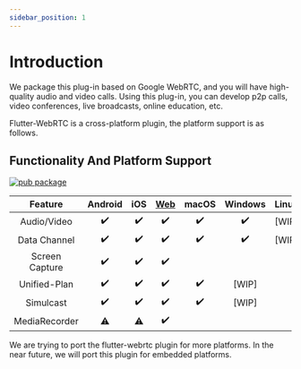 ```yaml
---
sidebar_position: 1
---
```


# Introduction

We package this plug-in based on Google WebRTC, and you will have high-quality audio and video calls. Using this plug-in, you can develop p2p calls, video conferences, live broadcasts, online education, etc.

Flutter-WebRTC is a cross-platform plugin, the platform support is as follows.

## Functionality And Platform Support

[![pub package](https://img.shields.io/pub/v/flutter_webrtc.svg)](https://pub.dartlang.org/packages/flutter_webrtc)

| Feature | Android | iOS | [Web](https://flutter.dev/web) | macOS | Windows | Linux | [Fuchsia](https://fuchsia.dev/) | [Embedded](https://github.com/sony/flutter-embedded-linux) |
| :-------------: | :-------------:| :-----: | :-----: | :-----: | :-----: | :-----: | :-----: | :-----: |
| Audio/Video | :heavy_check_mark: | :heavy_check_mark: | :heavy_check_mark: | :heavy_check_mark: | :heavy_check_mark: | [WIP] | | |
| Data Channel | :heavy_check_mark: | :heavy_check_mark: | :heavy_check_mark: | :heavy_check_mark: | :heavy_check_mark: | [WIP] | | |
| Screen Capture | :heavy_check_mark: | :heavy_check_mark: | :heavy_check_mark: | | | | | |
| Unified-Plan | :heavy_check_mark: | :heavy_check_mark: | :heavy_check_mark: | :heavy_check_mark: | [WIP] | | | |
| Simulcast | :heavy_check_mark: | :heavy_check_mark: | :heavy_check_mark: | :heavy_check_mark: | [WIP] | | | |
| MediaRecorder| :warning: | :warning: | :heavy_check_mark: | | | | | |

We are trying to port the flutter-webrtc plugin for more platforms. In the near future, we will port this plugin for embedded platforms.
